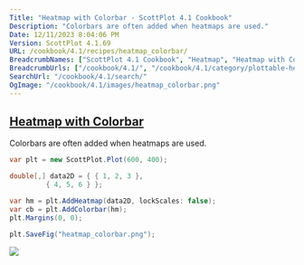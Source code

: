 ```yaml
---
Title: "Heatmap with Colorbar - ScottPlot 4.1 Cookbook"
Description: "Colorbars are often added when heatmaps are used."
Date: 12/11/2023 8:04:06 PM
Version: ScottPlot 4.1.69
URL: /cookbook/4.1/recipes/heatmap_colorbar/
BreadcrumbNames: ["ScottPlot 4.1 Cookbook", "Heatmap", "Heatmap with Colorbar"]
BreadcrumbUrls: ["/cookbook/4.1/", "/cookbook/4.1/category/plottable-heatmap", "/cookbook/4.1/recipes/heatmap_colorbar/"]
SearchUrl: "/cookbook/4.1/search/"
OgImage: "/cookbook/4.1/images/heatmap_colorbar.png"
---
```


<h2><a href='/cookbook/4.1/recipes/heatmap_colorbar/'>Heatmap with Colorbar</a></h2>

Colorbars are often added when heatmaps are used.

```cs
var plt = new ScottPlot.Plot(600, 400);

double[,] data2D = { { 1, 2, 3 },
         { 4, 5, 6 } };

var hm = plt.AddHeatmap(data2D, lockScales: false);
var cb = plt.AddColorbar(hm);
plt.Margins(0, 0);

plt.SaveFig("heatmap_colorbar.png");
```

<img src='../../images/heatmap_colorbar.png' class='d-block mx-auto my-5' />


